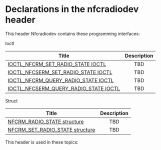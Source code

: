 # Declarations in the nfcradiodev header
This header Nfcradiodev contains these programming interfaces:

Ioctl

| Title        | Description    |
| ------------- |:-------------:|
| [IOCTL_NFCRM_SET_RADIO_STATE IOCTL](ni-nfcradiodev-ioctl-nfcrm-set-radio-state.md) | TBD |
| [IOCTL_NFCSERM_SET_RADIO_STATE IOCTL](ni-nfcradiodev-ioctl-nfcserm-set-radio-state.md) | TBD |
| [IOCTL_NFCRM_QUERY_RADIO_STATE IOCTL](ni-nfcradiodev-ioctl-nfcrm-query-radio-state.md) | TBD |
| [IOCTL_NFCSERM_QUERY_RADIO_STATE IOCTL](ni-nfcradiodev-ioctl-nfcserm-query-radio-state.md) | TBD |
Struct

| Title        | Description    |
| ------------- |:-------------:|
| [NFCRM_RADIO_STATE structure](ns-nfcradiodev--nfcrm-radio-state.md) | TBD |
| [NFCRM_SET_RADIO_STATE structure](ns-nfcradiodev--nfcrm-set-radio-state.md) | TBD |

This header is used in these topics:

